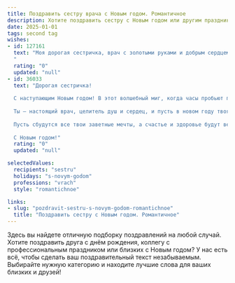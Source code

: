 ```yaml
---
title: Поздравить сестру врача с Новым годом. Романтичное
description: Хотите поздравить сестру с Новым годом или другим праздником? Наш ИИ создаст незабываемое поздравление, а вы обязательно выделитесь среди других.  
date: 2025-01-01
tags: second tag
wishes:
- id: 127161
  text: "Моя дорогая сестричка, врач с золотыми руками и добрым сердцем!  Пусть этот Новый год принесет тебе не только волшебство зимней сказки, но и исполнение самых заветных желаний. Пусть в твоей жизни будет место для любви, счастья,  и пусть каждый новый день будет наполнен светом и радостью, а твоя работа приносит тебе не только удовлетворение, но и вдохновение.  С Новым годом, моя любимая!
  "
  rating: "0"
  updated: "null"
- id: 36033
  text: "Дорогая сестричка!
  
  С наступающим Новым годом! В этот волшебный миг, когда часы пробьют полночь, хочу пожелать тебе, чтобы твоя жизнь излучала свет надежды и счастья, как звезды на зимнем небе.
  
  Ты — настоящий врач, целитель душ и сердец, и пусть в новом году твоя щедрость и доброта вернутся к тебе сторицей. Желаю, чтобы каждый твой день был наполнен радостью, как краски в веселом новогоднем салюте, а каждая встреча — теплом и любовью, которые ты щедро даришь окружающим.
  
  Пусть сбудутся все твои заветные мечты, а счастье и здоровье будут верными спутниками на твоем пути. С любовью и нежностью, пусть каждый миг нового года станет для тебя особенным и незабываемым!
  
  С Новым годом!"
  rating: "0"
  updated: "null"

selectedValues:
  recipients: "sestru"
  holidays: "s-novym-godom"
  professions: "vrach"
  style: "romantichnoe"

links:
- slug: "pozdravit-sestru-s-novym-godom-romantichnoe"
  title: "Поздравить сестру с Новым годом. Романтичное"
---
```


Здесь вы найдете отличную подборку поздравлений на любой случай.
Хотите поздравить друга с днём рождения, коллегу с профессиональным праздником или близких с Новым годом? У нас есть всё, чтобы сделать ваш поздравительный текст незабываемым. Выбирайте нужную категорию и находите лучшие слова для ваших близких и друзей!

